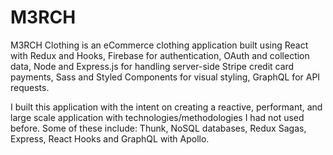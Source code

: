 # M3RCH 

M3RCH Clothing is an eCommerce clothing application built using React with Redux and Hooks, Firebase for authentication, OAuth and collection data,
  Node and Express.js for handling server-side Stripe credit card payments, Sass and Styled Components for visual styling, 
  GraphQL for API requests.
  
I built this application with the intent on creating a reactive, performant, and large scale application with technologies/methodologies I had not used
before. Some of these include: Thunk, NoSQL databases, Redux Sagas, Express, React Hooks and GraphQL with Apollo.
